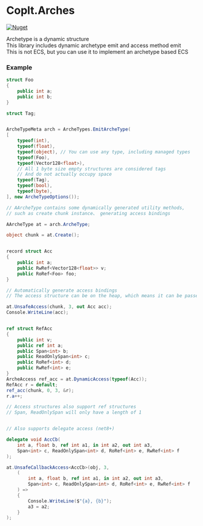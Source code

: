 # Coplt.Arches

[![Nuget](https://img.shields.io/nuget/v/Coplt.Arches)](https://www.nuget.org/packages/Coplt.Arches/)

Archetype is a dynamic structure  
This library includes dynamic archetype emit and access method emit  
This is not ECS, but you can use it to implement an archetype based ECS  

### Example

```csharp
struct Foo
{
    public int a;
    public int b;
}

struct Tag;


ArcheTypeMeta arch = ArcheTypes.EmitArcheType(
[
    typeof(int), 
    typeof(float), 
    typeof(object), // You can use any type, including managed types
    typeof(Foo), 
    typeof(Vector128<float>),
    // All 1 byte size empty structures are considered tags 
    // And do not actually occupy space
    typeof(Tag), 
    typeof(bool), 
    typeof(byte),
], new ArcheTypeOptions());

// AArcheType contains some dynamically generated utility methods, 
// such as create chunk instance、 generating access bindings

AArcheType at = arch.ArcheType;

object chunk = at.Create();


record struct Acc
{
    public int a;
    public RwRef<Vector128<float>> v;
    public RoRef<Foo> foo;
}

// Automatically generate access bindings
// The access structure can be on the heap, which means it can be passed in linq

at.UnsafeAccess(chunk, 3, out Acc acc);
Console.WriteLine(acc);


ref struct RefAcc
{
    public int v;
    public ref int a;
    public Span<int> b;
    public ReadOnlySpan<int> c;
    public RoRef<int> d;
    public RwRef<int> e;
}
ArcheAccess ref_acc = at.DynamicAccess(typeof(Acc));
RefAcc r = default;
ref_acc(chunk, 0, 3, &r);
r.a++;

// Access structures also support ref structures
// Span, ReadOnlySpan will only have a length of 1


// Also supports delegate access (net8+)

delegate void AccCb(
    int a, float b, ref int a1, in int a2, out int a3,
    Span<int> c, ReadOnlySpan<int> d, RoRef<int> e, RwRef<int> f
);

at.UnsafeCallbackAccess<AccCb>(obj, 3,
    (
        int a, float b, ref int a1, in int a2, out int a3,
        Span<int> c, ReadOnlySpan<int> d, RoRef<int> e, RwRef<int> f
    ) =>
    {
        Console.WriteLine($"{a}, {b}");
        a3 = a2;
    }
);
```
